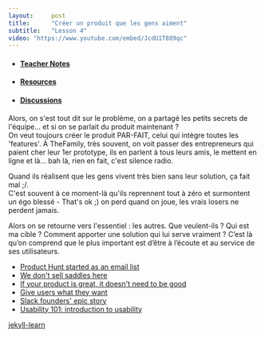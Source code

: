 ```yaml
---
layout:     post
title:      "Créer un produit que les gens aiment"
subtitle:   "Lesson 4"
video: "https://www.youtube.com/embed/JcdU1T889qc"
---
```

<!-- Everything underneath is going under the video -->
<div class="undervideo">
<div>
  <!-- Nav tabs -->
  <ul class="nav nav-tabs" role="tablist">
    <li role="presentation" class="active"><a href="#notes" aria-controls="notes" role="tab" data-toggle="tab"><h4>Teacher Notes</h4></a></li>
    <li role="presentation"><a href="#resources" aria-controls="resources" role="tab" data-toggle="tab"><h4>Resources</h4></a></li>
    <li role="presentation"><a href="#discussions" aria-controls="discussions" role="tab" data-toggle="tab"><h4>Discussions</h4></a></li>
  </ul>
  <!-- Tab panes -->
  <div class="tab-content">
    <div role="tabpanel" class="tab-pane fade in active" id="notes">
      <p>Alors, on s'est tout dit sur le problème, on a partagé les petits secrets de l'équipe... et si on se parlait du produit maintenant ?<br/> 
      On veut toujours créer le produit PAR-FAIT, celui qui intègre toutes les 'features'. À TheFamily, très souvent, on voit passer des entrepreneurs qui paient cher leur 1er prototype, ils en parlent à tous leurs amis, le mettent en ligne et là... bah là, rien en fait, c'est silence radio.</p>
      <p>Quand ils réalisent que les gens vivent très bien sans leur solution, ça fait mal ;/.<br/>
      C'est souvent à ce moment-là qu'ils reprennent tout à zéro et surmontent un égo blessé - That's ok ;) on perd quand on joue, les vrais losers ne perdent jamais.</p>
      <p>Alors on se retourne vers l'essentiel : les autres. Que veulent-ils ? Qui est ma cible ? Comment apporter une solution qui lui serve vraiment ? C’est là qu’on comprend que le plus important est d’être à l’écoute et au service de ses utilisateurs.</p>
    </div>
    <div role="tabpanel" class="tab-pane fade" id="resources">
      <ul>
        <li><a href="#">Product Hunt started as an email list</a></li>
        <li><a href="#">We don't sell saddles here</a></li>
        <li><a href="#">If your product is great, it doesn't need to be good</a></li>
        <li><a href="#">Give users what they want</a></li>
        <li><a href="#">Slack founders' epic story</a></li>
        <li><a href="#">Usability 101: introduction to usability</a></li>
      </ul>
    </div>
    <div role="tabpanel" class="tab-pane fade" id="discussions">
    <a class="muut" href="https://muut.com/i/jekyll-learn/comments" type="dynamic">jekyll-learn</a>
    <script src="//cdn.muut.com/1/moot.min.js"></script></div>
  </div>
</div>








